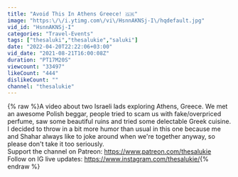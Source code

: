 ```yaml
---
title: "Avoid This In Athens Greece! 🇬🇷"
image: "https:\/\/i.ytimg.com\/vi\/HsnnAKNSj-I\/hqdefault.jpg"
vid_id: "HsnnAKNSj-I"
categories: "Travel-Events"
tags: ["thesaluki","thesalukie","saluki"]
date: "2022-04-20T22:22:06+03:00"
vid_date: "2021-08-21T16:00:08Z"
duration: "PT17M20S"
viewcount: "33497"
likeCount: "444"
dislikeCount: ""
channel: "thesalukie"
---
```

{% raw %}A video about two Israeli lads exploring Athens, Greece. We met an awesome Polish beggar, people tried to scam us with fake/overpriced perfume, saw some beautiful ruins and tried some delectable Greek cuisine. I decided to throw in a bit more humor than usual in this one because me and Shahar always like to joke around when we're together anyway, so please don't take it too seriously.<br />Support the channel on Patreon: <a rel="nofollow" target="blank" href="https://www.patreon.com/thesalukie">https://www.patreon.com/thesalukie</a><br />Follow on IG live updates: <a rel="nofollow" target="blank" href="https://www.instagram.com/thesalukie/">https://www.instagram.com/thesalukie/</a>{% endraw %}
